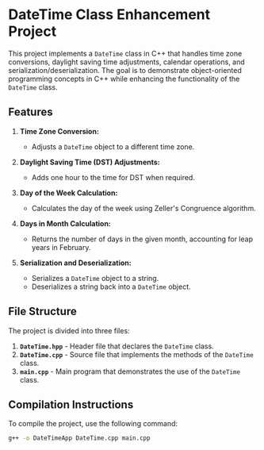 # DateTime Class Enhancement Project

This project implements a `DateTime` class in C++ that handles time zone conversions, daylight saving time adjustments, calendar operations, and serialization/deserialization. The goal is to demonstrate object-oriented programming concepts in C++ while enhancing the functionality of the `DateTime` class.

## Features

1. **Time Zone Conversion:**
   - Adjusts a `DateTime` object to a different time zone.

2. **Daylight Saving Time (DST) Adjustments:**
   - Adds one hour to the time for DST when required.

3. **Day of the Week Calculation:**
   - Calculates the day of the week using Zeller's Congruence algorithm.

4. **Days in Month Calculation:**
   - Returns the number of days in the given month, accounting for leap years in February.

5. **Serialization and Deserialization:**
   - Serializes a `DateTime` object to a string.
   - Deserializes a string back into a `DateTime` object.

## File Structure

The project is divided into three files:

1. **`DateTime.hpp`** - Header file that declares the `DateTime` class.
2. **`DateTime.cpp`** - Source file that implements the methods of the `DateTime` class.
3. **`main.cpp`** - Main program that demonstrates the use of the `DateTime` class.

## Compilation Instructions

To compile the project, use the following command:

```bash
g++ -o DateTimeApp DateTime.cpp main.cpp

